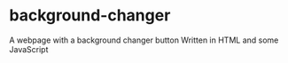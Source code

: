 # background-changer
A webpage with a background changer button
Written in HTML and some JavaScript
